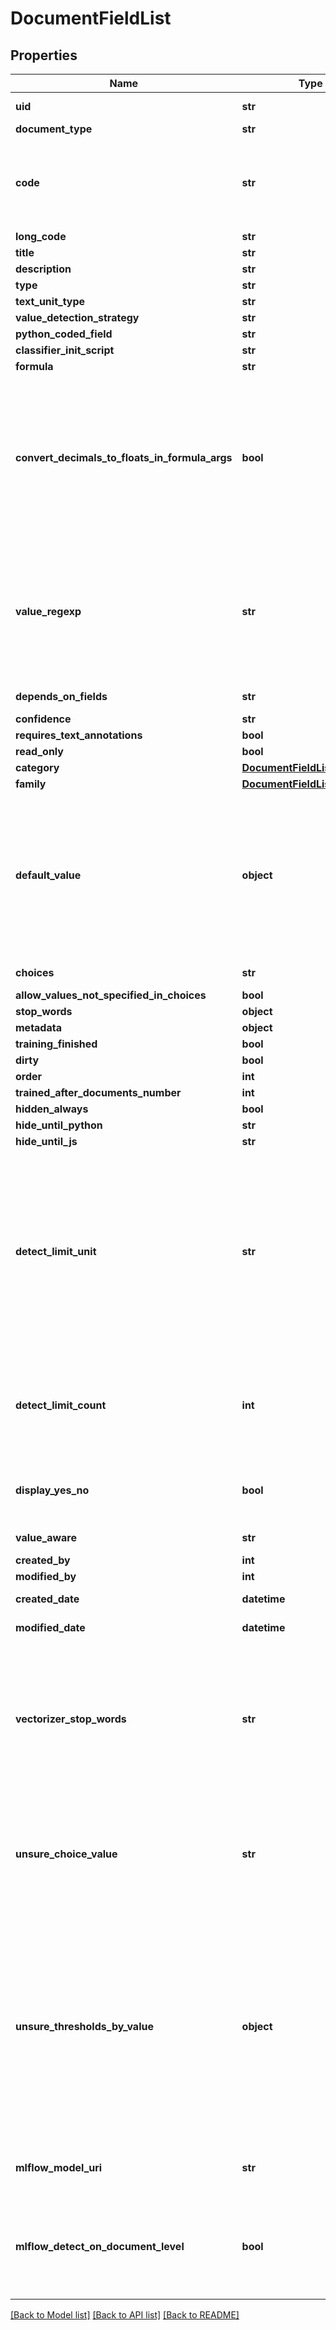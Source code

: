 # DocumentFieldList

## Properties
Name | Type | Description | Notes
------------ | ------------- | ------------- | -------------
**uid** | **str** |  | [optional] [readonly] 
**document_type** | **str** |  | 
**code** | **str** | Field codes must be lowercase, should start with  a Latin letter, and contain only Latin letters, digits, underscores. Field codes must be unique to every Document Type. | 
**long_code** | **str** |  | [optional] 
**title** | **str** |  | 
**description** | **str** |  | [optional] 
**type** | **str** |  | [optional] 
**text_unit_type** | **str** |  | [optional] 
**value_detection_strategy** | **str** |  | [optional] 
**python_coded_field** | **str** |  | [optional] 
**classifier_init_script** | **str** |  | [optional] 
**formula** | **str** |  | [optional] 
**convert_decimals_to_floats_in_formula_args** | **bool** | Floating point field values      are represented in Python Decimal type to avoid rounding problems in machine numbers representations.      Use this checkbox for converting them to Python float type before calculating the formula.      Float: 0.1 + 0.2 &#x3D; 0.30000000000000004. Decimal: 0.1 + 0.2 &#x3D; 0.3. | [optional] 
**value_regexp** | **str** | This regular expression is run on the sentence      found by a Field Detector and extracts a specific string value from a Text Unit. The first matching group is used if      the regular expression returns multiple matching groups. This is only applicable to string fields. | [optional] 
**depends_on_fields** | **str** |  | [optional] [readonly] 
**confidence** | **str** |  | [optional] 
**requires_text_annotations** | **bool** |  | [optional] 
**read_only** | **bool** |  | [optional] 
**category** | [**DocumentFieldListCategory**](DocumentFieldListCategory.md) |  | [optional] 
**family** | [**DocumentFieldListFamily**](DocumentFieldListFamily.md) |  | [optional] 
**default_value** | **object** | When populated, this      default value is displayed in the user interface’s annotator sidebar for the associated field. If not populated, the      Field Value remains empty by default. Please wrap entries with quotes, example: “landlord”. This is only applicable       to Choice and Multichoice fields. | [optional] 
**choices** | **str** |  | [optional] [readonly] 
**allow_values_not_specified_in_choices** | **bool** |  | [optional] 
**stop_words** | **object** |  | [optional] 
**metadata** | **object** |  | [optional] 
**training_finished** | **bool** |  | [optional] 
**dirty** | **bool** |  | [optional] 
**order** | **int** |  | [optional] 
**trained_after_documents_number** | **int** |  | [optional] 
**hidden_always** | **bool** |  | [optional] 
**hide_until_python** | **str** |  | [optional] 
**hide_until_js** | **str** |  | [optional] 
**detect_limit_unit** | **str** | Choose to add an upward limit to the amount of document text                                           ContraxSuite will search for this Document Field. For example, you can choose                                           to only search the first 10 paragraphs of text for the value required (this                                           often works best for values like “Company,” “Execution Date,” or “Parties,”                                          all of which typically appear in the first few paragraphs of a contract). | [optional] 
**detect_limit_count** | **int** | Specify the maximum  range for a bounded search. Field detection begins at the top of the document and continues until this Nth  \&quot;Detect limit unit\&quot; element. | [optional] 
**display_yes_no** | **bool** | Checking this box will      display “Yes” if Related Info text is found, and display “No” if no text is found. | [optional] 
**value_aware** | **str** |  | [optional] [readonly] 
**created_by** | **int** |  | [optional] 
**modified_by** | **int** |  | 
**created_date** | **datetime** |  | [optional] [readonly] 
**modified_date** | **datetime** |  | [optional] [readonly] 
**vectorizer_stop_words** | **str** | Stop words for vectorizers      user in field-based ML field detection. These stop words are excluded from going into the feature vector part      build based on this field. In addition to these words the standard sklearn \&quot;english\&quot; word list is used.      Format: each word on new line | [optional] 
**unsure_choice_value** | **str** | Makes sense for machine learning      strategies with \&quot;Unsure\&quot; category. The strategy will return this value if probabilities of all other categories      appear lower than the specified threshold. | [optional] 
**unsure_thresholds_by_value** | **object** | Makes sense for machine learning      strategies with \&quot;Unsure\&quot; category. The strategy will return concrete result (one of choice values) only if      the probability of the detected value is greater than this threshold. Otherwise the strategy returns None      or the choice value specified in \&quot;Unsure choice value\&quot; field. Format: { \&quot;value1\&quot;: 0.9, \&quot;value2\&quot;: 0.5, ...}.      Default: 0.9 | [optional] 
**mlflow_model_uri** | **str** | MLFlow model URI      understandable by the MLFlow artifact downloading routines. | [optional] 
**mlflow_detect_on_document_level** | **bool** | If true - whole      document text will be sent to the MLFlow model and the field value will be returned for the whole text with no     annotations. If false - each text unit will be sent separately. | [optional] 

[[Back to Model list]](../README.md#documentation-for-models) [[Back to API list]](../README.md#documentation-for-api-endpoints) [[Back to README]](../README.md)


